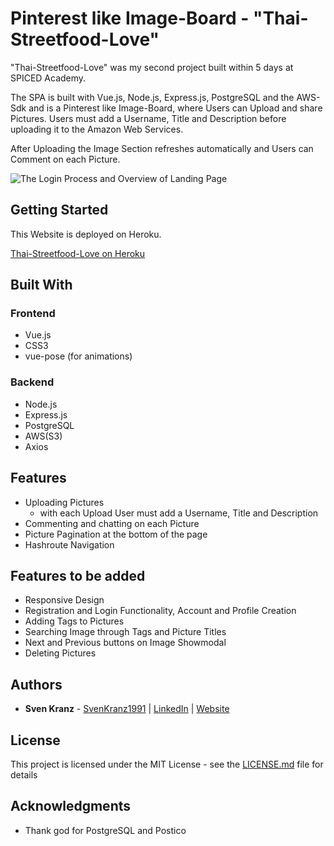 # Pinterest like Image-Board - "Thai-Streetfood-Love"

"Thai-Streetfood-Love" was my second project built within 5 days at SPICED Academy.

The SPA is built with Vue.js, Node.js, Express.js, PostgreSQL and the AWS-Sdk and is
a Pinterest like Image-Board, where Users can Upload and share Pictures.
Users must add a Username, Title and Description before uploading it to the Amazon Web Services.

After Uploading the Image Section refreshes automatically and Users can Comment on each Picture.

![The Login Process and Overview of Landing Page]()

## Getting Started

This Website is deployed on Heroku.

[Thai-Streetfood-Love on Heroku](gifreadme/ThaiStreetfoodLove-640.gif)

## Built With

### Frontend

-   Vue.js
-   CSS3
-   vue-pose (for animations)

### Backend

-   Node.js
-   Express.js
-   PostgreSQL
-   AWS(S3)
-   Axios

## Features

-   Uploading Pictures
    -   with each Upload User must add a Username, Title and Description
-   Commenting and chatting on each Picture
-   Picture Pagination at the bottom of the page
-   Hashroute Navigation

## Features to be added

-   Responsive Design
-   Registration and Login Functionality, Account and Profile Creation
-   Adding Tags to Pictures
-   Searching Image through Tags and Picture Titles
-   Next and Previous buttons on Image Showmodal
-   Deleting Pictures

## Authors

-   **Sven Kranz** - [SvenKranz1991](https://github.com/SvenKranz1991) | [LinkedIn](https://www.linkedin.com/in/sven-kranz-a2389318b/) | [Website](www.google.com)

## License

This project is licensed under the MIT License - see the [LICENSE.md](LICENSE.md) file for details

## Acknowledgments

-   Thank god for PostgreSQL and Postico
